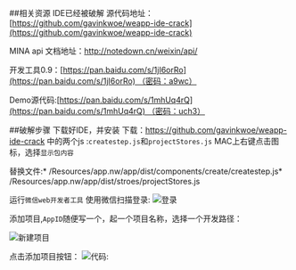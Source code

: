 ##相关资源 IDE已经被破解 源代码地址：[https://github.com/gavinkwoe/weapp-ide-crack](https://github.com/gavinkwoe/weapp-ide-crack)

MINA api 文档地址：http://notedown.cn/weixin/api/

开发工具0.9：[https://pan.baidu.com/s/1jI6orRo](https://pan.baidu.com/s/1jI6orRo) （密码：a9wc）

Demo源代码:[https://pan.baidu.com/s/1mhUq4rQ](https://pan.baidu.com/s/1mhUq4rQ) （密码：uch3）

##破解步骤 下载好IDE，并安装 下载：https://github.com/gavinkwoe/weapp-ide-crack 中的两个js :`createstep.js`和`projectStores.js` MAC上右键点击图标，选择`显示包内容`

替换文件:* /Resources/app.nw/app/dist/components/create/createstep.js* /Resources/app.nw/app/dist/stroes/projectStores.js

运行`微信web开发者工具` 使用微信扫描登录: ![登录](http://upload-images.jianshu.io/upload_images/22188-0509f678f5701148.png?imageMogr2/auto-orient/strip%7CimageView2/2/w/1240)

添加项目,`AppID`随便写一个，起一个项目名称，选择一个开发路径：

![新建项目](http://upload-images.jianshu.io/upload_images/22188-8334d57ac55a7abd.png?imageMogr2/auto-orient/strip%7CimageView2/2/w/1240)

点击添加项目按钮： ![代码](http://upload-images.jianshu.io/upload_images/22188-f9cfac271b7f0868.png?imageMogr2/auto-orient/strip%7CimageView2/2/w/1240):
